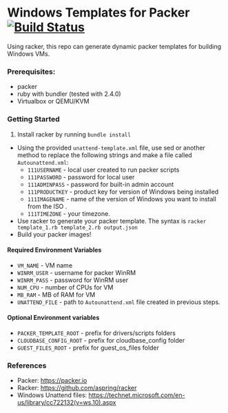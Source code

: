 Windows Templates for Packer [![Build Status](https://travis-ci.org/arc-ts/windows-packer-templates.svg?branch=master)](https://travis-ci.org/arc-ts/windows-packer-templates)
=============================
Using racker, this repo can generate dynamic packer templates for building Windows VMs.

### Prerequisites: ###
- packer
- ruby with bundler (tested with 2.4.0)
- Virtualbox or QEMU/KVM

### Getting Started ###
1. Install racker by running `bundle install`
- Using the provided `unattend-template.xml` file, use sed or another method to replace the following strings and make a file called `Autounattend.xml`:
  - `111USERNAME` - local user created to run packer scripts
  - `111PASSWORD` - password for local user
  - `111ADMINPASS` - password for built-in admin account
  - `111PRODUCTKEY` - product key for version of Windows being installed
  - `111IMAGENAME` - name of the version of Windows you want to install from the ISO .
  - `111TIMEZONE` - your timezone.
- Use racker to generate your packer template. The syntax is `racker template_1.rb template_2.rb output.json`
- Build your packer images!

#### Required Environment Variables ####
- `VM_NAME` - VM name
- `WINRM_USER` - username for packer WinRM
- `WINRM_PASS` - password for WinRM user
- `NUM_CPU` - number of CPUs for VM
- `MB_RAM` - MB of RAM for VM
- `UNATTEND_FILE` - path to `Autounattend.xml` file created in previous steps.

#### Optional Environment variables ####
- `PACKER_TEMPLATE_ROOT` - prefix for drivers/scripts folders
- `CLOUDBASE_CONFIG_ROOT` - prefix for cloudbase_config folder
- `GUEST_FILES_ROOT` - prefix for guest_os_files folder


### References ###
  - Packer: https://packer.io
  - Racker: https://github.com/aspring/racker
  - Windows Unattend files: https://technet.microsoft.com/en-us/library/cc722132(v=ws.10).aspx
